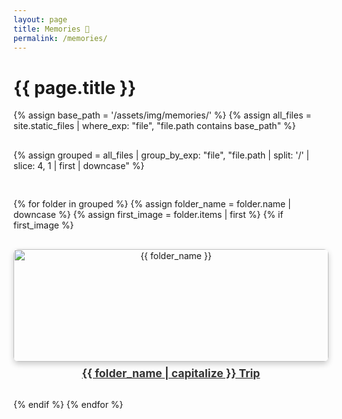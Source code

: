 ```yaml
---
layout: page
title: Memories 📸
permalink: /memories/
---
```

<h1>{{ page.title }}</h1>

<div class="memory-grid">
  {% assign base_path = '/assets/img/memories/' %}
  {% assign all_files = site.static_files | where_exp: "file", "file.path contains base_path" %}
  
  {% assign grouped = all_files | group_by_exp: "file", "file.path | split: '/' | slice: 4, 1 | first | downcase" %}

  {% for folder in grouped %}
    {% assign folder_name = folder.name | downcase %}
    {% assign first_image = folder.items | first %}
    {% if first_image %}
      <div class="memory-card">
        <a href="{{ '/memories/' | append: folder_name | append: '-trip/' | relative_url }}">
          <img src="{{ first_image.path | relative_url }}" alt="{{ folder_name }}">
          <h2>{{ folder_name | capitalize }} Trip</h2>
        </a>
      </div>
    {% endif %}
  {% endfor %}
</div>

<style>
.memory-grid {
  display: grid;
  grid-template-columns: repeat(auto-fit, minmax(250px, 1fr));
  gap: 1rem;
}

.memory-card {
  text-align: center;
}

.memory-card img {
  width: 100%;
  height: 180px;
  border-radius: 8px;
  object-fit: cover;
  box-shadow: 0 4px 10px rgba(0,0,0,0.2);
  transition: transform 0.2s ease-in-out;
}

.memory-card:hover {
  transform: scale(1.05);
}

.memory-card h2 {
  margin-top: 0.5rem;
  font-size: 1.1rem;
  color: #333;
}
</style>
